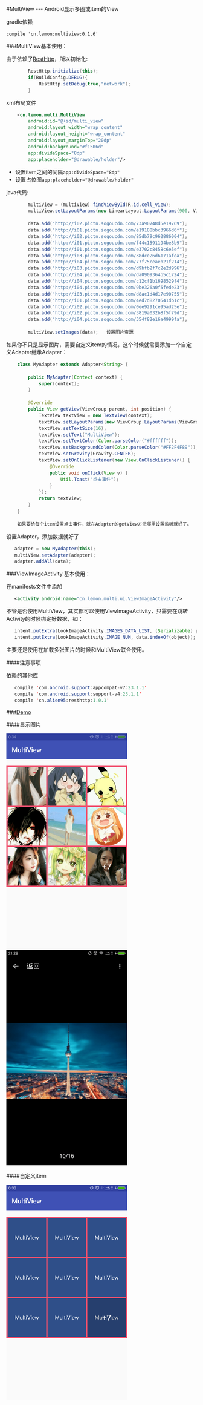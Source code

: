 #MultiView --- Android显示多图或item的View

gradle依赖

    compile 'cn.lemon:multiview:0.1.6'
    
###MultiView基本使用：

由于依赖了[RestHttp](https://github.com/llxdaxia/RestHttp)，所以初始化:
```java
        RestHttp.initialize(this);
        if(BuildConfig.DEBUG){
            RestHttp.setDebug(true,"network");
        }
```

xml布局文件

```xml
    <cn.lemon.multi.MultiView
        android:id="@+id/multi_view"
        android:layout_width="wrap_content"
        android:layout_height="wrap_content"
        android:layout_marginTop="20dp"
        android:background="#f1506d"
        app:divideSpace="8dp"
        app:placeholder="@drawable/holder"/>
```

 - 设置item之间的间隔`app:divideSpace="8dp"`
 - 设置占位图`app:placeholder="@drawable/holder"`
 
java代码:

```java
        multiView = (multiView) findViewById(R.id.cell_view);
        multiView.setLayoutParams(new LinearLayout.LayoutParams(900, ViewGroup.LayoutParams.WRAP_CONTENT));

        data.add("http://i02.pictn.sogoucdn.com/73a90748d5e19769");
        data.add("http://i01.pictn.sogoucdn.com/e19188bbc3966d6f");
        data.add("http://i02.pictn.sogoucdn.com/85db79c962886004");
        data.add("http://i01.pictn.sogoucdn.com/f44c1591194be8b9");
        data.add("http://i01.pictn.sogoucdn.com/e3702c8458c6e5ef");
        data.add("http://i03.pictn.sogoucdn.com/38dce26d6171afea");
        data.add("http://i04.pictn.sogoucdn.com/77f75ceaeb21f214");
        data.add("http://i03.pictn.sogoucdn.com/d9bfb2f7c2e2d996");
        data.add("http://i04.pictn.sogoucdn.com/da0909364b5c1724");
        data.add("http://i04.pictn.sogoucdn.com/c12cf1b1698529f4");
        data.add("http://i04.pictn.sogoucdn.com/9be326a0f5fede23");
        data.add("http://i03.pictn.sogoucdn.com/d8ac1d4d17e90755");
        data.add("http://i01.pictn.sogoucdn.com/4ed7d8270541db1c");
        data.add("http://i02.pictn.sogoucdn.com/0ee9291ce95ad25e");
        data.add("http://i02.pictn.sogoucdn.com/3819a032b8f5f79d");
        data.add("http://i04.pictn.sogoucdn.com/354f82e16a4999fa");
        
        multiView.setImages(data);   设置图片资源
```      

如果你不只是显示图片，需要自定义item的情况，这个时候就需要添加一个自定义Adapter继承Adapter：

```java
    class MyAdapter extends Adapter<String> {

        public MyAdapter(Context context) {
            super(context);
        }

        @Override
        public View getView(ViewGroup parent, int position) {
            TextView textView = new TextView(context);
            textView.setLayoutParams(new ViewGroup.LayoutParams(ViewGroup.LayoutParams.MATCH_PARENT,ViewGroup.LayoutParams.MATCH_PARENT));
            textView.setTextSize(16);
            textView.setText("MultiView");
            textView.setTextColor(Color.parseColor("#ffffff"));
            textView.setBackgroundColor(Color.parseColor("#FF2F4F89"));
            textView.setGravity(Gravity.CENTER);
            textView.setOnClickListener(new View.OnClickListener() {
                @Override
                public void onClick(View v) {
                    Util.Toast("点击事件");
                }
            });
            return textView;
        }
    }
    
    如果要给每个item设置点击事件，就在Adapter的getView方法哪里设置监听就好了。
```

设置Adapter，添加数据就好了

```java
   adapter = new MyAdapter(this);
   multiView.setAdapter(adapter);
   adapter.addAll(data);
```

###ViewImageActivity 基本使用：

在manifests文件中添加

```xml
   <activity android:name="cn.lemon.multi.ui.ViewImageActivity"/>
```

不管是否使用MultiView，其实都可以使用ViewImageActivity，只需要在跳转Activity的时候绑定好数据，如：

```java
   intent.putExtra(LookImageActivity.IMAGES_DATA_LIST, (Serializable) picUrlData);   //这里的数据集合必须是List<Stirng>
   intent.putExtra(LookImageActivity.IMAGE_NUM, data.indexOf(object));
```
主要还是使用在加载多张图片的时候和MultiView联合使用。

####注意事项

依赖的其他库
```java
   compile 'com.android.support:appcompat-v7:23.1.1'
   compile 'com.android.support:support-v4:23.1.1'
   compile 'cn.alien95:resthttp:1.0.1'
```

###[Demo](https://github.com/llxdaxia/MultiView/tree/dev/app)

####显示图片

<img src="multi_image.png" width="320" height="569" />
<img src="detail.png" width="320" height="569" />

####自定义item

<img src="multi_item.png" width="320" height="569" />